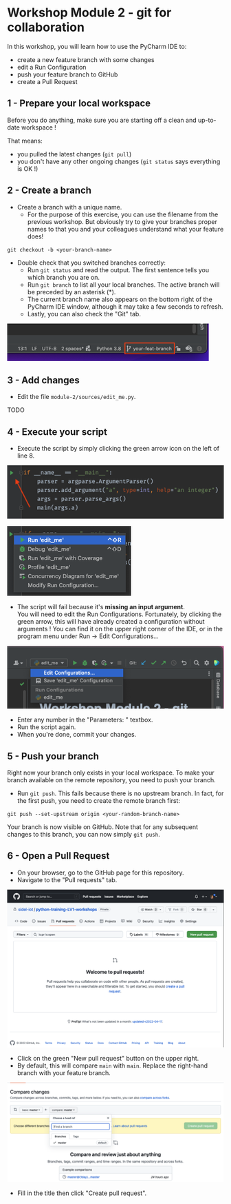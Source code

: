 # Workshop Module 2 - git for collaboration


In this workshop, you will learn how to use the PyCharm IDE to:
* create a new feature branch with some changes
* edit a Run Configuration
* push your feature branch to GitHub
* create a Pull Request


## 1 - Prepare your local workspace

Before you do anything, make sure you are starting off a clean and up-to-date workspace !

That means:
- you pulled the latest changes (`git pull`)
- you don't have any other ongoing changes (`git status` says everything is OK !)

## 2 - Create a branch

* Create a branch with a unique name. 
  * For the purpose of this exercise, you can use the filename from the previous workshop. 
  But obviously try to give your branches proper names to that you and your colleagues understand what your feature does!
```
git checkout -b <your-branch-name>
```
* Double check that you switched branches correctly:
  * Run `git status` and read the output. The first sentence tells you which branch you are on.
  * Run `git branch` to list all your local branches. The active branch will be preceded by an asterisk (*).
  * The current branch name also appears on the bottom right of the PyCharm IDE window, although it may take a few seconds to refresh.
  * Lastly, you can also check the "Git" tab.

![PyCharm IDE shows current branch on bottom right](../images/feature_branch.png)

## 3 - Add changes

* Edit the file `module-2/sources/edit_me.py`.

TODO


## 4 - Execute your script

* Execute the script by simply clicking the green arrow icon on the left of line 8.


![Click green arrow](../images/run_script.png)

![Run script](../images/run_script_2.png)


* The script will fail because it's **missing an input argument**.  
You will need to edit the Run Configurations.
Fortunately, by clicking the green arrow, this will have already created a configuration without arguments ! 
You can find it on the upper right corner of the IDE, or in the program menu under Run -> Edit Configurations...  

![Edit your run configurations](../images/edit_run_config.png)

* Enter any number in the "Parameters: " textbox.
* Run the script again.
* When you're done, commit your changes.

## 5 - Push your branch

Right now your branch only exists in your local workspace.
To make your branch available on the remote repository, you need to push your branch. 

* Run `git push`. This fails because there is no upstream branch. In fact, for the first push, you need to create the
remote branch first:
```
git push --set-upstream origin <your-random-branch-name>
```

Your branch is now visible on GitHub. Note that for any subsequent changes to this branch, you can now simply `git push`.


## 6 - Open a Pull Request

* On your browser, go to the GitHub page for this repository. 
* Navigate to the "Pull requests" tab. 

![Github pull request](../images/github_pull_request.png)

* Click on the green "New pull request" button on the upper right.
* By default, this will compare `main` with `main`. Replace the right-hand branch with your feature branch. 

![Choose correct branch](../images/github_pull_request_2.png)

* Fill in the title then click "Create pull request".
